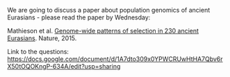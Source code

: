 We are going to discuss a paper about population genomics of ancient Eurasians - please read the paper by Wednesday:

Mathieson et al. [Genome-wide patterns of selection in 230 ancient Eurasians](https://www.nature.com/articles/nature16152). Nature, 2015.

Link to the questions:
https://docs.google.com/document/d/1A7dto309x0YPWCRUwHtHA7Qbv6rX50tOQOKngP-634A/edit?usp=sharing
